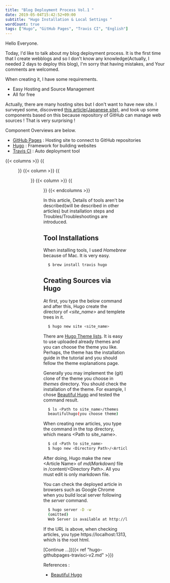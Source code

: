 ```yaml
---
title: "Blog Deployment Process Vol.1 "
date: 2019-05-04T15:42:52+09:00
subtitle: "Hugo Installation & Local Settings "
wordCount: true
tags: ["Hugo", "GitHub Pages", "Travis CI", "English"]
---
```


Hello Everyone.

Today, I'd like to talk about my blog deployment process.
It is the first time that I create webblogs and so I don't know 
any knowledge(Actually, I needed 2 days to deploy this blog), I'm sorry that having mistakes, and Your comments are welcomed.
<!--more-->
  
When creating it, I have some requirements.
  
 - Easy Hosting and Source Management
 - All for free

Actually, there are many hosting sites but I don't want to have new site.
I surveyed some, discovered [this article(Japanese site)](https://qiita.com/bgpat/items/d4ed0e499a9ab92c5741), and took up some components based on this 
because repository of GitHub can manage web sources ! That is very surprising !
  

Component Overviews are below.
  
 - [GitHub Pages](https://pages.github.com/) : Hosting site to connect to GitHub repositories
 - [Hugo](https://gohugo.io/) : Framework for building websites
 - [Travis CI](https://travis-ci.org/) : Auto deployment tool
  
{{< columns >}}
{{<figure src="/imgs/github-pages.png">}}
{{< column >}}
{{<figure src="/imgs/hugo.jpeg">}}
{{< column >}}
{{<figure src="/imgs/TravisCI.png">}}
{{< endcolumns >}}
  
In this article, Details of tools aren't be described(will be described in other articles) but installation steps and Troubles/Troubleshootings are introduced.

## Tool Installations
When installing tools, I used *Homebrew* because of Mac. It is very easy.
```bash
  $ brew install travis hugo
```

## Creating Sources via Hugo
At first, you type the below command and after this, 
Hugo create the directory of *\<site\_name\>* and templete trees in it.
```bash
  $ hugo new site <site_name>
```

There are [Hugo Theme lists](https://themes.gohugo.io/).
It is easy to use uploaded already themes and you can choose the theme you like.
Perhaps, the theme has the installation guide in the tutorial and you should 
fellow the theme explanations page.
    
Generally you may implement the (git) clone of the theme you choose in *themes* directory. You should check the installation of the theme.
For example, I chose [Beautiful Hugo](https://themes.gohugo.io/beautifulhugo/) and 
tested the command result.
```bash
  $ ls <Path to site_name>/themes
  beautifulhugo(you choose theme)
```

When creating new articles, you type the command in the top directory, which means \<Path to site\_name\>.
```bash
  $ cd <Path to site_name>
  $ hugo new <Directory Path>/<Article Name>
```
After doing, Hugo make the new \<Article  Name\> of *md(Markdown)* file 
in /content/\<Directory Path\>.
All you must edit is only markdown file.


You can check the deployed article in browsers such as Google Chrome when 
you build local server following the *server* command. 
```bash
  $ hugo server -D -w
  (omitted)
  Web Server is available at http://localhost:1313/ (bind address XXX.XXX.XXX.XXX)
```
If the URL is above, when checking articles, you type https\://localhost\:1313, which is the root html. 

[Continue ...]({{< ref "hugo-githubpages-travisci-v2.md" >}}) 

References :
 - [Beautiful Hugo](https://themes.gohugo.io/beautifulhugo/)
